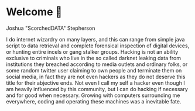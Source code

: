 # Welcome 🐺
Joshua "ScorchedDATA" Stepherson<br>

I do internet wizardry on many layers, and this can range from simple java script to data retrieval and complete forensical inspection of digital devices, or hunting entire incels or gang stalker groups. Hacking is not an ability exclusive to criminals who live in the so called darknet leaking data from institutions they breached according to media outlets and ordinary folks, or some random twitter user claiming to own people and terminate them on social media, in fact they are not even hackers as they do not deserve this title for their abjective ends. Not even I call my self a hacker even though I am heavily influenced by this community, but I can do hacking if necessary and for good when necessary. Growing with computers surrounding me everywhere, coding and operating these machines was a inevitable fate.
